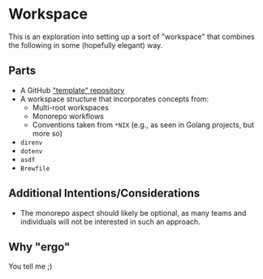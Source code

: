 # Workspace

This is an exploration into setting up a sort of "workspace" that combines the following in some (hopefully elegant) way.

## Parts

- A GitHub ["template" repository](https://docs.github.com/en/github/creating-cloning-and-archiving-repositories/creating-a-template-repository)
- A workspace structure that incorporates concepts from:
  - Multi-root workspaces
  - Monorepo workflows
  - Conventions taken from `*NIX` (e.g., as seen in Golang projects, but more so)
- `direnv`
- `dotenv`
- `asdf`
- `Brewfile`

## Additional Intentions/Considerations

- The monorepo aspect should likely be optional, as many teams and individuals will not be interested in such an approach.

## Why "ergo"

You tell me ;)
